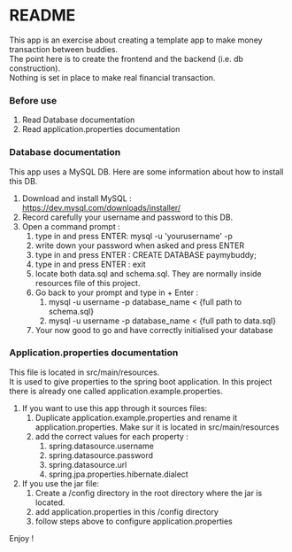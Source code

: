 # README

This app is an exercise about creating a template app to make money transaction between buddies.<br>
The point here is to create the frontend and the backend (i.e. db construction).<br>
Nothing is set in place to make real financial transaction.

### Before use
1. Read Database documentation
2. Read application.properties documentation

### Database documentation

This app uses a MySQL DB. Here are some information about how to install this DB.<br>

1. Download and install MySQL : https://dev.mysql.com/downloads/installer/
2. Record carefully your username and password to this DB.
3. Open a command prompt :
   1. type in and press ENTER: mysql -u 'yourusername' -p
   2. write down your password when asked and press ENTER
   3. type in and press ENTER : CREATE DATABASE paymybuddy;
   4. type in and press ENTER : exit
   5. locate both data.sql and schema.sql. They are normally inside resources file of this project.
   6. Go back to your prompt and type in + Enter :
      1. mysql -u username -p database_name < {full path to schema.sql}
      2. mysql -u username -p database_name < {full path to data.sql}
   7. Your now good to go and have correctly initialised your database


### Application.properties documentation

This file is located in src/main/resources.<br>
It is used to give properties to the spring boot application.
In this project there is already one called application.example.properties.
1. If you want to use this app through it sources files:
   1. Duplicate application.example.properties and rename it application.properties. Make sur it is located in src/main/resources
   2. add the correct values for each property :
      1. spring.datasource.username
      2. spring.datasource.password
      3. spring.datasource.url
      4. spring.jpa.properties.hibernate.dialect
2. If you use the jar file:
   1. Create a /config directory in the root directory where the jar is located.
   2. add application.properties in this /config directory
   3. follow steps above to configure application.properties

Enjoy !